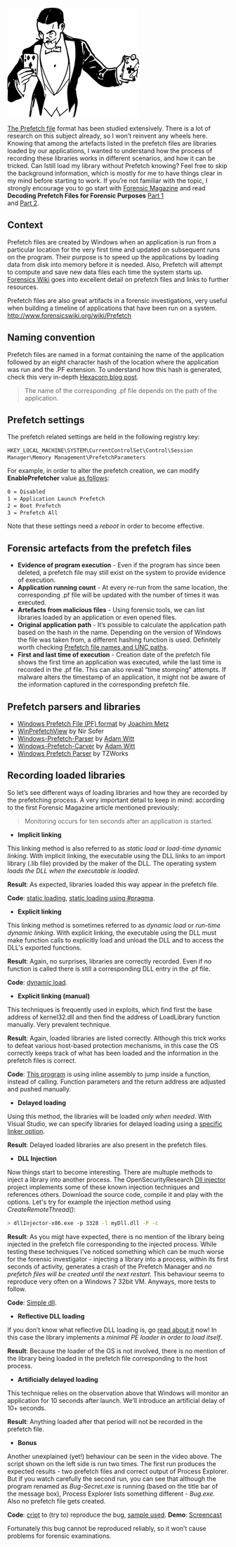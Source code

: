 ![Logo](/assets/images/tricks.png)

[The Prefetch file](http://www.forensicswiki.org/wiki/Windows_Prefetch_File_Format) format has been studied extensively. 
There is a lot of research on this subject already, so I won’t reinvent any wheels here.
Knowing that among the artefacts listed in the prefetch files are libraries loaded by our applications,
I wanted to understand how the process of recording these libraries works in different scenarios, and how it can be tricked. Can  Istill load my library without Prefetch knowing?
Feel free to skip the background information, which is mostly for me to have things clear in my mind before starting to work. 
If you’re not familiar with the topic, I strongly encourage you to go start with [Forensic Magazine](https://www.forensicmag.com/) 
and read **Decoding Prefetch Files for Forensic Purposes**  [Part 1](https://www.forensicmag.com/article/2010/12/decoding-prefetch-files-forensic-purposes-part-1)  
and [Part 2](https://www.forensicmag.com/article/2010/12/decoding-prefetch-files-forensic-purposes-part-2).

## Context
Prefetch files are created by Windows when an application is run from a particular location for the very first time and 
updated on subsequent runs on the program. Their purpose is to speed up the applications by loading data from disk into memory 
before it is needed. Also, Prefetch will attempt to compute and save new data files each time the system starts up. 
[Forensics Wiki](http://www.forensicswiki.org/wiki/Prefetch) goes into excellent detail on prefetch files and 
links to further resources.

Prefetch files are also great artifacts in a forensic investigations, very useful when building a timeline of applications that have been run on a system.  http://www.forensicswiki.org/wiki/Prefetch

## Naming convention
Prefetch files are named in a format containing the name of the application followed by an eight character hash 
of the location where the application was run and the .PF extension.
To understand how this hash is generated, check this very in-depth [Hexacorn blog post](http://www.hexacorn.com/blog/2012/06/13/prefetch-hash-calculator-a-hash-lookup-table-xpvistaw7w2k3w2k8/).

> The name of the corresponding .pf file depends on the path of the application.

## Prefetch settings 
The prefetch related settings are held in the following registry key:
```
HKEY_LOCAL_MACHINE\SYSTEM\CurrentControlSet\Control\Session Manager\Memory Management\PrefetchParameters
```
For example, in order to alter the prefetch creation, we can modify **EnablePrefetcher** value [as follows](https://msdn.microsoft.com/en-us/library/ms940847(v=winembedded.5).aspx):

```
0 = Disabled 
1 = Application Launch Prefetch 
2 = Boot Prefetch 
3 = Prefetch All
```

Note that these settings need a *reboot* in order to become effective.
 
## Forensic artefacts from the prefetch files
* __Evidence of program execution__ - Even if the program has since been deleted, a prefetch file may still exist on the system to provide evidence of execution. 
* __Application running count__ - At every re-run from the same location, the corresponding .pf file will be updated with the number of times it was executed.
* __Artefacts from malicious files__ - Using forensic tools, we can list libraries loaded by an application or even opened files.
* __Original application path__ - It’s possible to calculate the application path based on the hash in the name. Depending on the version of Windows the file was taken from, a different hashing function is used. Definitely worth checking [Prefetch file names and UNC paths](http://www.hexacorn.com/blog/2012/10/29/prefetch-file-names-and-unc-paths/).
* __First and last time of execution__ - Creation date  of the prefetch file shows the first time an application was executed, while the last time is recorded in the .pf file. This can also reveal “time stomping” attempts. If malware alters the timestamp of an application, it might not be aware of the information captured in the corresponding prefetch file.

## Prefetch parsers and libraries
* [Windows Prefetch File (PF) format](https://github.com/libyal/libscca/blob/master/documentation/Windows%20Prefetch%20File%20(PF)%20format.asciidoc) by [Joachim Metz](https://twitter.com/joachimmetz)
* [WinPrefetchView](http://www.nirsoft.net/utils/win_prefetch_view.html) by Nir Sofer
* [Windows-Prefetch-Parser](https://github.com/PoorBillionaire/Windows-Prefetch-Parser) by [Adam Witt](https://twitter.com/_TrapLoop)
* [Windows-Prefetch-Carver](https://github.com/PoorBillionaire/Windows-Prefetch-Carver) by [Adam Witt](https://twitter.com/_TrapLoop)
* [Windows Prefetch Parser](https://tzworks.net/prototype_page.php?proto_id=1) by  TZWorks

## Recording loaded libraries
So let’s see different ways of loading libraries and how they are recorded by the prefetching process. 
A very important detail to keep in mind: according to the first Forensic Magazine article mentioned previously:
> Monitoring occurs for ten seconds after an application is started.

* __Implicit linking__

This linking method is also referred to as _static load_ or _load-time dynamic linking_. With implicit linking, the executable using the DLL links to an import library (.lib file) provided by the maker of the DLL. The operating system _loads the DLL when the executable is loaded_.

**Result**: As expected, libraries loaded this way appear in the prefetch file.

**Code**: [static loading](https://gist.github.com/livz/30de9908a0f690f3f27173562efac463),
[static loading using #pragma](https://gist.github.com/livz/0a99cfbe6947c7615beab7945c50f997).
* __Explicit linking__

This linking method is sometimes referred to as _dynamic load_ or _run-time dynamic linking_. With explicit linking, the executable using the DLL must make function calls to explicitly load and unload the DLL and to access the DLL's exported functions.

**Result**: Again, no surprises, libraries are correctly recorded. Even if no function is called there is still a corresponding DLL entry in the .pf file.

**Code**: [dynamic load](https://gist.github.com/livz/7fb6d6a97ac8719748915f02ea477d14).
* __Explicit linking (manual)__

This techniques is frequently used in exploits, which find first the base address of kernel32.dll and then find the address of LoadLibrary function manually. Very prevalent technique. 

**Result**: Again, loaded libraries are listed correctly. Although this trick works to defeat various host-based protection mechanisms, in this case the OS correctly keeps track of what has been loaded and the information in the prefetch files is correct.

**Code**: [This program](https://gist.github.com/livz/f690953589e27f1f19c71d51aeb480ba) is using inline assembly to jump inside a function, instead of calling. Function parameters and the return address are adjusted and pushed manually.
* __Delayed loading__

Using this method, the libraries will be loaded _only when needed_. With Visual Studio, we can specify libraries for delayed loading using a [specific linker option](https://docs.microsoft.com/en-gb/cpp/build/reference/specifying-dlls-to-delay-load).

**Result**: Delayed loaded libraries are also present in the prefetch files.
* __DLL Injection__

Now things start to become interesting. There are multuple methods to inject a library into another process. The OpenSecurityResearch [Dll injector](https://github.com/OpenSecurityResearch/dllinjector) project implements some of these known injection techniques and references others. Download the source code, compile it and play with the options. Let's try for example the injection method using _CreateRemoteThread()_:

```bash
> dllInjector-x86.exe -p 3328 -l myDll.dll -P -c
```
**Result**: As you migt have expected, there is no mention of the library being injected in the prefetch file corresponding to the injected process. While testing these techniques I've noticed something which can be much worse for the forensic investigator - injecting a library into a process, within its first seconds of activity, generates a crash of the Prefetch Manager and _no prefetch files will be created until the next restart_. This behaviour seems to reproduce very often on a Windows 7 32bit VM. Anyways, more tests to follow. 

**Code**: [Simple dll](https://gist.github.com/livz/8794bf3bc3ec55d11c12fe5862da2eb8).
* __Reflective DLL loading__

If you don’t know what reflective DLL loading is, go [read about it](https://github.com/stephenfewer/ReflectiveDLLInjection) now! In this case the library implements a _minimal PE loader in order to load itself_.

**Result**: Because the loader of the OS is not involved, there is no mention of the library being loaded in the prefetch file corresponding to the host process. 
* __Artificially delayed loading__

This technique relies on the observation above that Windows will monitor an application for 10 seconds after launch. We’ll introduce an artificial delay of 10+ seconds.

**Result**: Anything loaded after that period will not be recorded in the prefetch file.


* __Bonus__

Another unexplained (yet!) behaviour can be seen in the video above. The script shown on the left side is run two times. The first run produces the expected results - two prefetch files and correct output of Process Explorer.  But if you watch carefully the second run, you can see that although the program renamed as _Bug-Secret.exe_ is running (based on the title bar of the message box), Process Explorer lists something different - _Bug.exe_. Also no prefetch file gets created.

**Code**: [cript](https://gist.github.com/livz/b3170940c578ded0e91d45e7cc845274) to (try to) reproduce the bug, [sample used](https://gist.github.com/livz/4c1a48c204df521fba562ac7087dd0e3).
**Demo**: [Screencast](https://youtu.be/UUVd3mWC92E)

Fortunately this bug cannot be reproduced reliably, so it won’t cause problems for forensic examinations.

